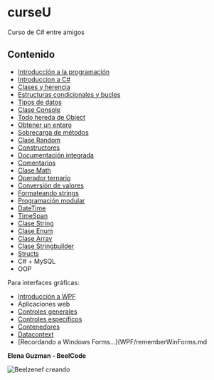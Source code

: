 # curseU
Curso de C# entre amigos

## Contenido

* [Introducción a la programación](introProg.md)
* [Introduccion a C#](intro.md)
* [Clases y herencia](clasesYherencia.md)
* [Estructuras condicionales y bucles](estructuras.md)
* [Tipos de datos](tiposDatos.md)
* [Clase Console](console.md)
* [Todo hereda de Object](object.md)
* [Obtener un entero](getInt.md)
* [Sobrecarga de métodos](sobrecarga.md)
* [Clase Random](random.md)
* [Constructores](constructor.md)
* [Documentación integrada](doc.md)
* [Comentarios](comentarios.md)
* [Clase Math](math.md)
* [Operador ternario](ternario.md)
* [Conversión de valores](conversion.md)
* [Formateando strings](formatostrings.md)
* [Programación modular](progmodular.md)
* [DateTime](datetime.md)
* [TimeSpan](timespan.md)
* [Clase String](string.md)
* [Clase Enum](enum.md)
* [Clase Array](array.md)
* [Clase Stringbuilder](stringbuilder.md)
* [Structs](struct.md)
* C# + MySQL
* OOP

Para interfaces gráficas:

* [Introducción a WPF](WPF/introWPF.md)
* Aplicaciones web
* [Controles generales](/WPF/controlesGenerales.md)
* [Controles específicos](WPF/controlesEspecificos.md)
* [Contenedores](WPF/contenedores.md)
* [Datacontext](WPF/datacontext.md)
* [Recordando a Windows Forms...](WPF/rememberWinForms.md

**Elena Guzman - BeelCode**

![Beelzenef creando](https://geekstorming.files.wordpress.com/2015/05/creando.png)
